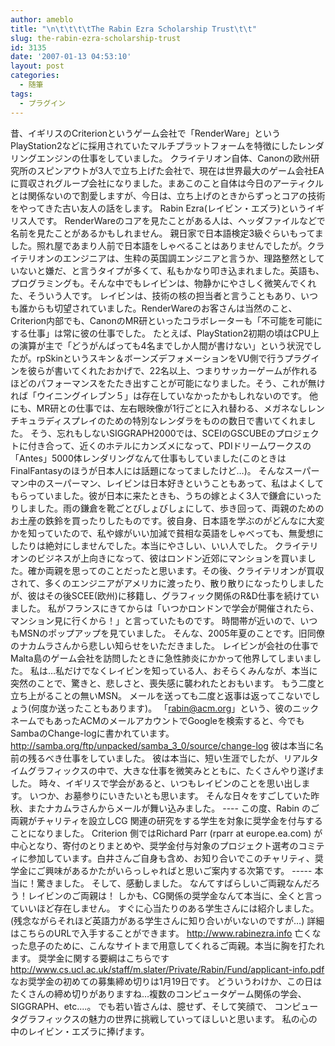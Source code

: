```yaml
---
author: ameblo
title: "\n\t\t\t\tThe Rabin Ezra Scholarship Trust\t\t"
slug: the-rabin-ezra-scholarship-trust
id: 3135
date: '2007-01-13 04:53:10'
layout: post
categories:
  - 随筆
tags:
  - プラグイン
---
```


昔、イギリスのCriterionというゲーム会社で「RenderWare」というPlayStation2などに採用されていたマルチプラットフォームを特徴にしたレンダリングエンジンの仕事をしていました。 クライテリオン自体、Canonの欧州研究所のスピンアウトが3人で立ち上げた会社で、現在は世界最大のゲーム会社EAに買収されグループ会社になりました。まあこのこと自体は今日のアーティクルとは関係ないので割愛しますが、今日は、立ち上げのときからずっとコアの技術をやってきた古い友人の話をします。 Rabin Ezra(レイビン・エズラ)というイギリス人です。 RenderWareのコアを見たことがある人は、ヘッダファイルなどで名前を見たことがあるかもしれません。 親日家で日本語検定3級ぐらいもってました。照れ屋であまり人前で日本語をしゃべることはありませんでしたが。クライテリオンのエンジニアは、生粋の英国調エンジニアと言うか、理路整然としていないと嫌だ、と言うタイプが多くて、私もかなり叩き込まれました。英語も、プログラミングも。そんな中でもレイビンは、物静かにやさしく微笑んでくれた、そういう人です。 レイビンは、技術の核の担当者と言うこともあり、いつも誰からも切望されていました。RenderWareのお客さんは当然のこと、Criterion内部でも、CanonのMR研といったコラボレーターも「不可能を可能にする仕事」は常に彼の仕事でした。 たとえば、PlayStation2初期の頃はCPU上の演算が主で「どうがんばっても4名までしか人間が書けない」という状況でしたが。rpSkinというスキン＆ボーンズデフォメーションをVU側で行うプラグインを彼らが書いてくれたおかげで、22名以上、つまりサッカーゲームが作れるほどのパフォーマンスをたたき出すことが可能になりました。そう、これが無ければ「ウイニングイレブン５」は存在していなかったかもしれないのです。 他にも、MR研との仕事では、左右眼映像が1行ごとに入れ替わる、メガネなしレンチキュラディスプレイのための特別なレンダラをものの数日で書いてくれました。 そう、忘れもしないSIGGRAPH2000では、SCEIのGSCUBEのプロジェクトに付き合って、近くのホテルにカンズメになって、PDIドリームワークスの「Antes」5000体レンダリングなんて仕事もしていました(このときはFinalFantasyのほうが日本人には話題になってましたけど…)。 そんなスーパーマン中のスーパーマン、レイビンは日本好きということもあって、私はよくしてもらっていました。彼が日本に来たときも、うちの嫁とよく3人で鎌倉にいったりしました。雨の鎌倉を靴ごとびしょびしょにして、歩き回って、両親のためのお土産の鉄鈴を買ったりしたものです。彼自身、日本語を学ぶのがどんなに大変かを知っていたので、私や嫁がいい加減で貧相な英語をしゃべっても、無愛想にしたりは絶対にしませんでした。本当にやさしい、いい人でした。 クライテリオンのビジネスが上向きになって、彼はロンドン近郊にマンションを買いました。確か両親を思ってのことだったと思います。その後、クライテリオンが買収されて、多くのエンジニアがアメリカに渡ったり、散り散りになったりしましたが、彼はその後SCEE(欧州)に移籍し、グラフィック関係のR&D仕事を続けていました。 私がフランスにきてからは「いつかロンドンで学会が開催されたら、マンション見に行くから！」と言っていたものです。 時間帯が近いので、いつもMSNのポップアップを見ていました。 そんな、2005年夏のことです。旧同僚のナカムラさんから悲しい知らせをいただきました。 レイビンが会社の仕事でMalta島のゲーム会社を訪問したときに急性肺炎にかかって他界してしまいました。 私は…私だけでなくレイビンを知っている人、おそらくみんなが、本当に突然のことで、驚きと、悲しさと、喪失感に襲われたとおもいます。 もう二度と立ち上がることの無いMSN。 メールを送っても二度と返事は返ってこないでしょう(何度か送ったこともあります)。 「rabin@acm.org」という、彼のニックネームでもあったACMのメールアカウントでGoogleを検索すると、今でもSambaのChange-logに書かれています。 http://samba.org/ftp/unpacked/samba_3_0/source/change-log 彼は本当に名前の残るべき仕事をしていました。 彼は本当に、短い生涯でしたが、リアルタイムグラフィックスの中で、大きな仕事を微笑みとともに、たくさんやり遂げました。 時々、イギリスで学会があると、いつもレイビンのことを思い出します。 いつか、お墓参りにいきたいとも思います。 そんな日々をすごしていた昨秋、またナカムラさんからメールが舞い込みました。 ---- この度、Rabin のご両親がチャリティを設立しCG 関連の研究をする学生を対象に奨学金を付与することになりました。 Criterion 側ではRichard Parr (rparr at europe.ea.com) が中心となり、寄付のとりまとめや、奨学金付与対象のプロジェクト選考のコミティに参加しています。白井さんご自身も含め、お知り合いでこのチャリティ、奨学金にご興味があるかたがいらっしゃればと思いご案内する次第です。 ----- 本当に！驚きました。 そして、感動しました。 なんてすばらしいご両親なんだろう！レイビンのご両親は！ しかも、CG関係の奨学金なんて本当に、全くと言っていいほど存在しません。 すぐに心当たりのある学生さんには紹介しました。 (残念ながらそれほど英語力がある学生さんに知り合いがいないのですが…) 詳細はこちらのURLで入手することができます。 http://www.rabinezra.info 亡くなった息子のために、こんなサイトまで用意してくれるご両親。本当に胸を打たれます。 奨学金に関する要綱はこちらです http://www.cs.ucl.ac.uk/staff/m.slater/Private/Rabin/Fund/applicant-info.pdf なお奨学金の初めての募集締め切りは1月19日です。 どういうわけか、この日はたくさんの締め切りがありますね…複数のコンピュータゲーム関係の学会、SIGGRAPH、etc....。 でも若い皆さんは、臆せず、そして笑顔で、 コンピュータグラフィックスの魅力の世界に挑戦していってほしいと思います。 私の心の中のレイビン・エズラに捧げます。